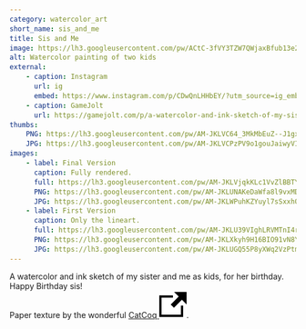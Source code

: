 ```yaml
---
category: watercolor_art
short_name: sis_and_me
title: Sis and Me
image: https://lh3.googleusercontent.com/pw/ACtC-3fVY3TZW7QWjaxBfub13e2gCUbDvCrSITsw9BZrb17e4yhatHrJpYgpqlfTOv8PWNs2epqaY-aR-lsGYxAnv1NQcmBchsbq43Pw3WNexU6jYiJV8GLPAlPAqDrq1seoQUhskI_ZIlQFBdiRGFImbn_H=w1200-h630-no?authuser=0
alt: Watercolor painting of two kids
external:
    - caption: Instagram
      url: ig
      embed: https://www.instagram.com/p/CDwQnLHHbEY/?utm_source=ig_embed&amp;utm_campaign=loading
    - caption: GameJolt
      url: https://gamejolt.com/p/a-watercolor-and-ink-sketch-of-my-sister-and-me-as-kids-for-her-bi-eipmhryd
thumbs:
    PNG: https://lh3.googleusercontent.com/pw/AM-JKLVC64_3MkMbEuZ--J1gxQZdbshNnIkCufnXfUHFND-YErStpUBCkWml_9s-oe1X5zsII8Lo81wMJZOiogRN6f5eTzSdzEWkDmXXLp2YS46-Wxa3IWDh4Bqcj8CuhGx4E82bqd2TCAe8MncpkAh1RN79
    JPG: https://lh3.googleusercontent.com/pw/AM-JKLVCPzPV9o1gouJaiwyVI0cVhTx3WL-Pl2Lboi6y8qvVBtOYrUxvZTPxm8VA8CvNajtuGwhT-Ji4QoiBjLTcDQ1C9Ddht6Xj34e6kRvm-pD0n2tb7JV9c3ra9w8-gIJesUHrdekflMWDY6k4PH-Yh5II
images:
    - label: Final Version
      caption: Fully rendered.
      full: https://lh3.googleusercontent.com/pw/AM-JKLVjqkKLc1VvZlBBTYxSR91OkIxHAzd1DoNjVe1uMkcyGunOjBpl4uhiKd0gqofJlMP_zMmNqJxYn5z8_qX5akhEm4vuA7LZDzOB84CGQ6zABgjRE4msFV_L73cWWE5apoKi4Fa80QxY3d4iqNJS7dyB=s1080
      PNG: https://lh3.googleusercontent.com/pw/AM-JKLUNAKeDaWfa8l9vxMD8OgzAYMMxN7w3yp2JK1gm4k0OxO-rYM-vq_fxaAZ7DhLTM2mqAYbHYDLIng0mrg1MvJmZ1GnFwnWvPTzoM40PXkW_MPLobLxbbxUiwMqg4vTWRWhHdSge_Msf4YFtY3Wkvb2f
      JPG: https://lh3.googleusercontent.com/pw/AM-JKLWPuhKZYuyl7sSxxhOd6pZhs6op4WJIrkwApmaMyLLa2b7k_zejoluqgFAhUomVjkWn6i2O9VP_lZXvsv6ZBlZNkm-FMcjJNhQ8RGxMKjHoHZqrwXaacks7KK9pJ68Oqx4hhW94EfC1euCN-MzQMuMM
    - label: First Version
      caption: Only the lineart.
      full: https://lh3.googleusercontent.com/pw/AM-JKLU39VIghLRVMTnI4rksRfIZzWuIgQgPTuf_1DG7RGyTO6PE9W4opqnq4XJx1c6FS_gUXwqQ4jkYTzPpjamFu9TUNHq2wRPG5Pqh8YsNmjnT25zPz6jK0Q0ScUKUqQgzimTEj0IwKFnoFTx_BgesjmUh=s1080
      PNG: https://lh3.googleusercontent.com/pw/AM-JKLXkyh9H16BIO91vN8YSWD2QL9d7EsN6GCWnABKxeoVxeZppbl1bPBt21aK-w4-H3Tj2gpYrqKCcKwHGN4jq6iTp1twVEMBGQ2VDgTc6tGlo8jOsVzGeeJM67tl9dtR1AKwesvqnWL5OWhRAPt0lOnsy
      JPG: https://lh3.googleusercontent.com/pw/AM-JKLUGQ55P8yXWq2VzPtmD1hGVdFe6nyS1vc-5ZicMgFqvSR6P7LaGSBnl3pH5FP3AodqDLXxn-kqhom_N52m2mHqteGtFJmmWsuRXXCoRsbWTqXaHr1wiRHm6Y4jD5xxZ-FUH1yHUZmyzRUSzVKh39v-l
---
```


A watercolor and ink sketch of my sister and me as kids, for her birthday. Happy Birthday sis!  
Paper texture by the wonderful [CatCoq <img src="/assets/images/icons/external.svg" alt="External Link" class="external-icon">](https://www.instagram.com/catcoq/).
